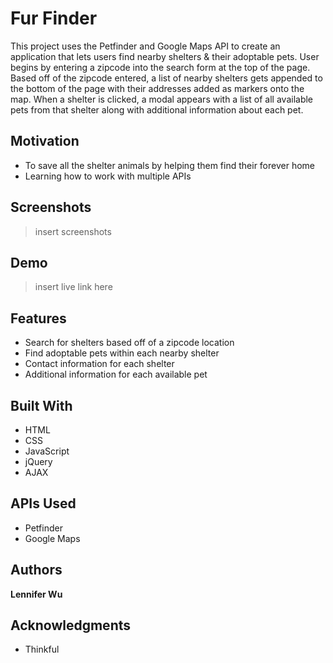 # Fur Finder

This project uses the Petfinder and Google Maps API to create an application that lets users find nearby shelters &amp; their adoptable pets. User begins by entering a zipcode into the search form at the top of the page. Based off of the zipcode entered, a list of nearby shelters gets appended to the bottom of the page with their addresses added as markers onto the map. When a shelter is clicked, a modal appears with a list of all available pets from that shelter along with additional information about each pet.

## Motivation

* To save all the shelter animals by helping them find their forever home
* Learning how to work with multiple APIs

## Screenshots
> insert screenshots

## Demo
> insert live link here

## Features
* Search for shelters based off of a zipcode location
* Find adoptable pets within each nearby shelter
* Contact information for each shelter
* Additional information for each available pet

## Built With

* HTML
* CSS
* JavaScript
* jQuery
* AJAX

## APIs Used

* Petfinder
* Google Maps

## Authors

**Lennifer Wu**

## Acknowledgments

* Thinkful
